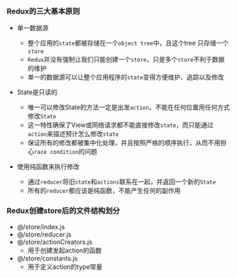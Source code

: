 ### Redux的三大基本原则
- 单一数据源
  - 整个应用的`state`都被存储在一个`object tree`中，且这个tree 只存储一个`store`
  - `Redux`并没有强制让我们只能创建一个`store`，只是多个`store`不利于数据的维护  
  - 单一的数据源可以让整个应用程序的`state`变得方便维护、追踪以及修改    


- State是只读的
  - 唯一可以修改State的方法一定是出发`action`，不能在任何位置用任何方式修改`State`
  - 这一特性确保了View或网络请求都不能直接修改`state`，而只能通过`action`来描述预计怎么修改`state`
  - 保证所有的修改都被集中化处理，并且按照严格的顺序执行，从而不用担心`race condition`的问题

- 使用纯函数来执行修改
  - 通过`reducer`将旧`state`和`actions`联系在一起，并返回一个新的`State`
  - 所有的`reducer`都应该是纯函数，不能产生任何的副作用

### Redux创建store后的文件结构划分
- @/store/index.js
- @/store/reducer.js
- @/store/actionCreators.js
  - 用于创建发起action的函数 
- @/store/constants.js  
  - 用于定义action的type常量